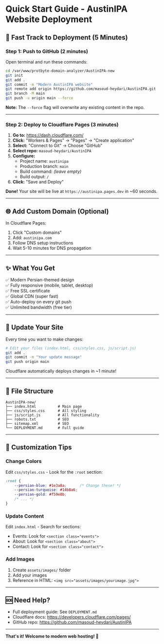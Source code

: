 # Quick Start Guide - AustinIPA Website Deployment

## 🚀 Fast Track to Deployment (5 Minutes)

### Step 1: Push to GitHub (2 minutes)

Open terminal and run these commands:

```bash
cd /var/www/protbyte-domain-analyzer/AustinIPA-new
git init
git add .
git commit -m "Modern AustinIPA website"
git remote add origin https://github.com/masoud-heydari/AustinIPA.git
git branch -M main
git push -u origin main --force
```

**Note:** The `--force` flag will overwrite any existing content in the repo.

---

### Step 2: Deploy to Cloudflare Pages (3 minutes)

1. **Go to:** https://dash.cloudflare.com/
2. **Click:** "Workers & Pages" → "Pages" → "Create application"
3. **Select:** "Connect to Git" → Choose "GitHub"
4. **Select repo:** `masoud-heydari/AustinIPA`
5. **Configure:**
   - Project name: `austinipa`
   - Production branch: `main`
   - Build command: *(leave empty)*
   - Build output: `/`
6. **Click:** "Save and Deploy"

**Done!** Your site will be live at `https://austinipa.pages.dev` in ~60 seconds.

---

## 🌐 Add Custom Domain (Optional)

In Cloudflare Pages:

1. Click "Custom domains"
2. Add: `austinipa.com`
3. Follow DNS setup instructions
4. Wait 5-10 minutes for DNS propagation

---

## ✨ What You Get

✅ Modern Persian-themed design  
✅ Fully responsive (mobile, tablet, desktop)  
✅ Free SSL certificate  
✅ Global CDN (super fast)  
✅ Auto-deploy on every git push  
✅ Unlimited bandwidth (free tier)  

---

## 🔄 Update Your Site

Every time you want to make changes:

```bash
# Edit your files (index.html, css/styles.css, js/script.js)
git add .
git commit -m "Your update message"
git push origin main
```

Cloudflare automatically deploys changes in ~1 minute!

---

## 📁 File Structure

```
AustinIPA-new/
├── index.html          # Main page
├── css/styles.css      # All styling
├── js/script.js        # All functionality
├── robots.txt          # SEO
├── sitemap.xml         # SEO
└── DEPLOYMENT.md       # Full guide
```

---

## 🎨 Customization Tips

### Change Colors
Edit `css/styles.css` - Look for the `:root` section:
```css
:root {
    --persian-blue: #1e3a8a;      /* Change these! */
    --persian-turquoise: #14b8a6;
    --persian-gold: #f59e0b;
    /* ... */
}
```

### Update Content
Edit `index.html` - Search for sections:
- Events: Look for `<section class="events">`
- About: Look for `<section class="about">`
- Contact: Look for `<section class="contact">`

### Add Images
1. Create `assets/images/` folder
2. Add your images
3. Reference in HTML: `<img src="assets/images/yourimage.jpg">`

---

## 🆘 Need Help?

- Full deployment guide: See `DEPLOYMENT.md`
- Cloudflare docs: https://developers.cloudflare.com/pages/
- GitHub repo: https://github.com/masoud-heydari/AustinIPA

---

**That's it! Welcome to modern web hosting! 🎉**
